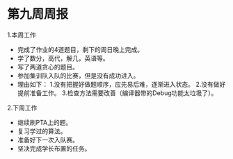 # 第九周周报


1.本周工作
- 完成了作业的4道题目，剩下的周日晚上完成。
- 学了数分，高代，解几，英语等。
- 写了两道贪心的题目。
- 参加集训队入队的比赛，但是没有成功进入。
- 理由如下：
1.没有把握好做题顺序，应先易后难，逐渐进入状态。
2.没有做好提前准备工作。
3.检查方法需要改善（编译器带的Debug功能太垃圾了）。

2.下周工作
- 继续刷PTA上的题。
- 复习学过的算法。
- 准备好下一次入队赛。
- 坚决完成学长布置的任务。
